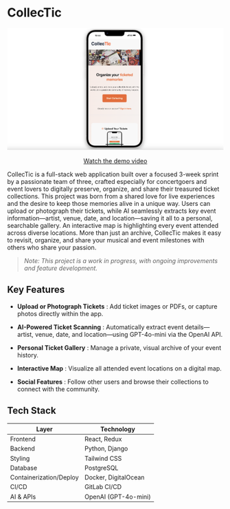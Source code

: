 # CollecTic

<p align="center">
  <img src="assets/thumbnail.png" alt="Thumbnail" width="600" />
</p>
<p align="center">
  <a href="https://github.com/tognmar/PortfolioPage/raw/main/assets/video/DemoCollecTic.mp4">Watch the demo video</a>
</p>

CollecTic is a full-stack web application built over a focused 3-week sprint by a passionate team of three, crafted especially for concertgoers and event lovers to digitally preserve, organize, and share their treasured ticket collections. This project was born from a shared love for live experiences and the desire to keep those memories alive in a unique way. Users can upload or photograph their tickets, while AI seamlessly extracts key event information—artist, venue, date, and location—saving it all to a personal, searchable gallery. An interactive map is highlighting every event attended across diverse locations. More than just an archive, CollecTic makes it easy to revisit, organize, and share your musical and event milestones with others who share your passion.



> _Note: This project is a work in progress, with ongoing improvements and feature development._




## Key Features

- **Upload or Photograph Tickets**  : Add ticket images or PDFs, or capture photos directly within the app.

- **AI-Powered Ticket Scanning**  : Automatically extract event details—artist, venue, date, and location—using GPT-4o-mini via the OpenAI API.

- **Personal Ticket Gallery**  : Manage a private, visual archive of your event history.

- **Interactive Map**  : Visualize all attended event locations on a digital map.

- **Social Features**  : Follow other users and browse their collections to connect with the community.

  
## Tech Stack

| Layer                  | Technology               |
|------------------------|-------------------------|
| Frontend               | React, Redux            |
| Backend                | Python, Django          |
| Styling                | Tailwind CSS            |
| Database               | PostgreSQL              |
| Containerization/Deploy| Docker, DigitalOcean    |
| CI/CD                  | GitLab CI/CD            |
| AI & APIs              | OpenAI (GPT-4o-mini)    |

